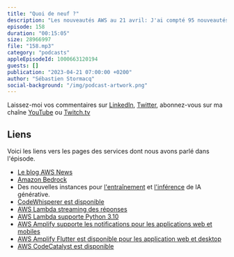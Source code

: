 ```yaml
---
title: "Quoi de neuf ?"
description: "Les nouveautés AWS au 21 avril: J'ai compté 95 nouveautés ces deux dernières semaines (-12 WoW), dont des grosses annonces au sujet des IA génératives et des Large Language Model (LLM). Il y a eu aussi deux nouveautés importantes pour AWS Lambda. AWS CodeCatalyst, dont nous parlions la semaine passée est maintenant disponible. Et puis pour vous, les développeurs, j'ai noté quelques nouveautés côté Amplify."
episode: 158
duration: "00:15:05"
size: 28966997
file: "158.mp3"
category: "podcasts"
appleEpisodeId: 1000663120194
guests: []
publication: "2023-04-21 07:00:00 +0200"
author: "Sébastien Stormacq"
social-background: "/img/podcast-artwork.png"
---
```


Laissez-moi vos commentaires sur [LinkedIn](https://www.linkedin.com/in/sebastienstormacq/), [Twitter](https://twitter.com/sebsto), abonnez-vous sur ma chaîne [YouTube](https://www.youtube.com/sebsto) ou [Twitch.tv](https://www.twitch.tv/sebAWS)

## Liens

Voici les liens vers les pages des services dont nous avons parlé dans l'épisode.

- [Le blog AWS News](https://aws.amazon.com/blogs/aws/)
- [Amazon Bedrock](https://aws.amazon.com/bedrock/)
- Des nouvelles instances pour [l'entraînement](https://aws.amazon.com/about-aws/whats-new/2023/04/amazon-ec2-trn1n-instances-network-ai-models/) et [l'inférence](https://aws.amazon.com/about-aws/whats-new/2023/04/amazon-ec2-inf2-instances-generative-ai-generally-available/) de IA générative.
- [CodeWhisperer est disponible](https://aws.amazon.com/blogs/aws/amazon-codewhisperer-free-for-individual-use-is-now-generally-available/)
- [AWS Lambda streaming des réponses](https://aws.amazon.com/blogs/compute/introducing-aws-lambda-response-streaming/)
- [AWS Lambda supporte Python 3.10](https://aws.amazon.com/about-aws/whats-new/2023/04/aws-lambda-python-3-10/)
- [AWS Amplify supporte les notifications pour les applications web et mobiles](https://aws.amazon.com/blogs/mobile/aws-amplify-supports-push-notifications/)
- [AWS Amplify Flutter est disponible pour les application web et desktop](https://aws.amazon.com/about-aws/whats-new/2023/04/aws-amplify-flutter-web-desktop-support/)
- [AWS CodeCatalyst est disponible](https://aws.amazon.com/about-aws/whats-new/2023/04/general-availability-amazon-codecatalyst/)